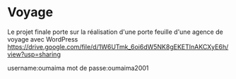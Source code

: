 # Voyage
Le projet  finale porte sur la réalisation d'une porte feuille d'une agence de voyage avec WordPress
https://drive.google.com/file/d/1W6UTmk_6oi6dW5NK8gEKETInAKCXyE6h/view?usp=sharing


username:oumaima
mot de passe:oumaima2001
